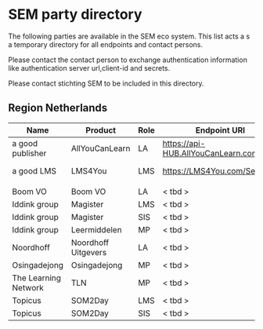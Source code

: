 # SEM party directory

The following parties are available in the SEM eco system. This list acts a s a temporary directory for all endpoints and contact persons.

Please contact the contact person to exchange authentication information like authentication server url,client-id and secrets. 

Please contact stichting SEM to be included in this directory.

## Region Netherlands

|  Name | Product | Role | Endpoint URl | Auth Url | Contatc info |
|--|--|--|--|--|--|
| a good publisher | AllYouCanLearn | LA | https://api-HUB.AllYouCanLearn.com/Sem | https://auth.AllYouCanLearn.com/.well-known/openid-configuration | Joe.Doe@AllYouCanLearn.nl |
| a good LMS | LMS4You | LMS | https://LMS4You.com/Sem | https://LMS4You.com/.well-known/openid-configuration | Joe.Doe@LMS4You.nl |
|||||
| Boom VO | Boom VO | LA | < tbd > | - | - | 
| Iddink group | Magister | LMS | < tbd > | - | Edwin.verwoerd@iddinkgroup.nl |
| Iddink group | Magister | SIS | < tbd > | - | Edwin.verwoerd@iddinkgroup.nl |
| Iddink group | Leermiddelen | MP |  < tbd > | - | Edwin.verwoerd@iddinkgroup.nl |
| Noordhoff | Noordhoff Uitgevers | LA |  < tbd > | - |
| Osingadejong | Osingadejong | MP | < tbd >| - |
| The Learning Network | TLN | MP | < tbd >| - 
| Topicus | SOM2Day | LMS |  < tbd > | - |
| Topicus | SOM2Day | SIS |  < tbd > | - |
